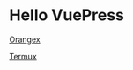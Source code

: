 # Hello VuePress

[Orangex](https://wwe.lanzous.com/iBvC2lrlb2h)

[Termux](https://wwe.lanzous.com/iFlHXlrlmzg)

